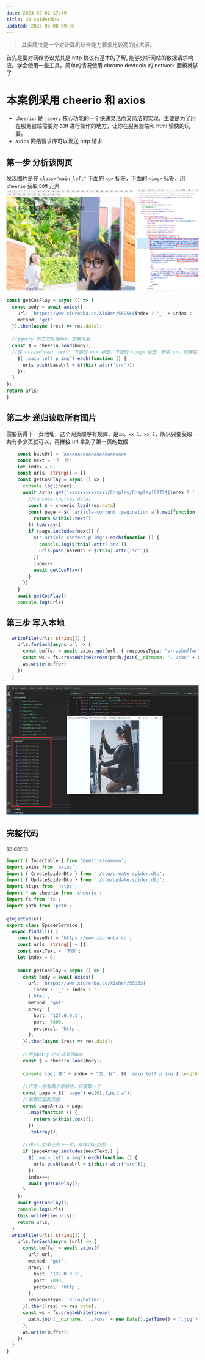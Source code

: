 ```yaml
---
date: 2023-02-02 17:49
title: 20-spider爬虫
updated: 2023-05-08 09:06
---
```


> 其实爬虫是一个对计算机综合能力要求比较高的技术活。

首先是要对网络协议尤其是 http 协议有基本的了解, 能够分析网站的数据请求响应。学会使用一些工具，简单的情况使用 chrome devtools 的 network 面板就够了

# 本案例采用 cheerio 和 axios

- `cheerio`: 是 `jquery` 核心功能的一个快速灵活而又简洁的实现，主要是为了用在服务器端需要对 `DOM` 进行操作的地方，让你在服务器端和 html 愉快的玩耍。
- `axios` 网络请求库可以发送 http 请求

## 第一步 分析该网页

发现图片是在 `class="main_left"` 下面的 `<p>` 标签，下面的 `<img>` 标签，用 `cheerio` 获取 `DOM` 元素
![](./_images/image-2023-02-02_18-19-10-644-20-爬虫.png)

```ts
const getCosPlay = async () => {
  const body = await axios({
    url: `https://www.xiurenba.cc/XiuRen/5595${index ? '_' + index : ''}.html`,
    method: 'get',
  }).then(async (res) => res.data);

  //jquery 的方式处理dom，加载页面
  const $ = cheerio.load(body);
  //在 class="main_left" 下面的 <p> 标签，下面的 <img> 标签，获取 src 的属性
    $('.main_left p img').each(function () {
      urls.push(baseUrl + $(this).attr('src'));
    });
  }
};
return urls;
}
```

## 第二步 递归读取所有图片

需要获得下一页地址，这个网页顺序有规律，是`xx，xx_1，xx_2`，所以只要获取一共有多少页就可以，再拼接 url 拿到了第一页的数据

```ts
    const baseUrl = 'xxxxxxxxxxxxxxxxxxxxxxx'
    const next = '下一页'
    let index = 0;
    const urls: string[] = []
    const getCosPlay = async () => {
      console.log(index)
      await axios.get(`xxxxxxxxxxxxxx/Cosplay/Cosplay10772${index ? '_'+index : ''}.html`).then(async res => {
        //console.log(res.data)
        const $ = cheerio.load(res.data)
        const page = $('.article-content .pagination a').map(function () {
          return $(this).text()
        }).toArray()
        if (page.includes(next)) {
          $('.article-content p img').each(function () {
            console.log($(this).attr('src'))
            urls.push(baseUrl + $(this).attr('src'))
          })
          index++
          await getCosPlay()
        }
      })
    }
    await getCosPlay()
    console.log(urls)
```

## 第三步 写入本地

```ts
  writeFile(urls: string[]) {
    urls.forEach(async url => {
      const buffer = await axios.get(url, { responseType: "arraybuffer" }).then(res=>res.data)
      const ws = fs.createWriteStream(path.join(__dirname, '../cos' + new Date().getTime() + '.jpg'))
      ws.write(buffer)
    })
  }
```

![](./_images/image-2023-02-02_18-36-50-226-20-爬虫.png)

## 完整代码

spider.ts

```ts
import { Injectable } from '@nestjs/common';
import axios from 'axios';
import { CreateSpiderDto } from './dto/create-spider.dto';
import { UpdateSpiderDto } from './dto/update-spider.dto';
import https from 'https';
import * as cheerio from 'cheerio';
import fs from 'fs';
import path from 'path';

@Injectable()
export class SpiderService {
  async findAll() {
    const baseUrl = 'https://www.xiurenba.cc';
    const urls: string[] = [];
    const nextText = '下页';
    let index = 0;

    const getCosPlay = async () => {
      const body = await axios({
        url: `https://www.xiurenba.cc/XiuRen/5595${
          index ? '_' + index : ''
        }.html`,
        method: 'get',
        proxy: {
          host: '127.0.0.1',
          port: 7890,
          protocol: 'http',
        },
      }).then(async (res) => res.data);

      //用jquiry 的方式处理dom
      const $ = cheerio.load(body);

      console.log('第' + index + '页, 有', $('.main_left p img').length, '张');

      //页面一般有两个导航栏，只要第一个
      const page = $('.page').eq(0).find('a');
      //获取页面的页数
      const pageArray = page
        .map(function () {
          return $(this).text();
        })
        .toArray();

      //递归，如果还有下一页，继续访问页面
      if (pageArray.includes(nextText)) {
        $('.main_left p img').each(function () {
          urls.push(baseUrl + $(this).attr('src'));
        });
        index++;
        await getCosPlay();
      }
    };
    await getCosPlay();
    console.log(urls);
    this.writeFile(urls);
    return urls;
  }
  writeFile(urls: string[]) {
    urls.forEach(async (url) => {
      const buffer = await axios({
        url: url,
        method: 'get',
        proxy: {
          host: '127.0.0.1',
          port: 7890,
          protocol: 'http',
        },
        responseType: 'arraybuffer',
      }).then((res) => res.data);
      const ws = fs.createWriteStream(
        path.join(__dirname, '../cos' + new Date().getTime() + '.jpg'),
      );
      ws.write(buffer);
    });
  }
}

```